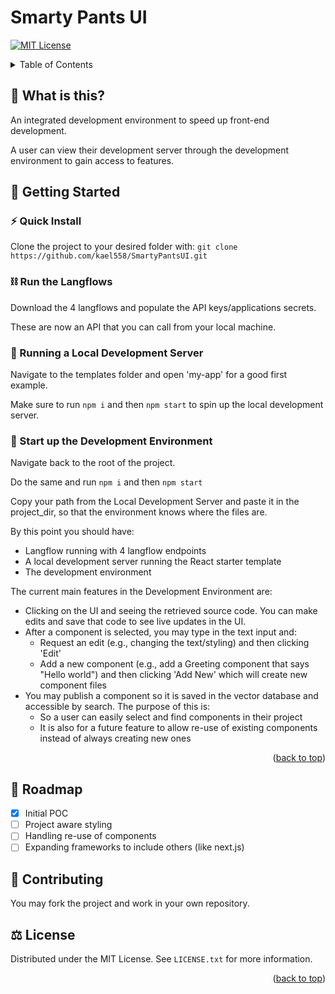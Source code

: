 # Smarty Pants UI

<a name="readme-top"></a>

[![MIT License][license-shield]][license-url]

<!-- TABLE OF CONTENTS -->
<details>
  <summary>Table of Contents</summary>
  <ol>
    <li><a href="#-what-is-this">What is this?</a></li>
    <li>
      <a href="#-getting-started">Getting Started</a>
      <ul>
        <li><a href="#-quick-install">Quick Install</a></li>
        <li><a href="#-run-the-langflows">Run the Langflows</a></li>
        <li><a href="#-running-a-local-development-server">Running a Local Development Server</a></li>
        <li><a href="#-start-up-the-development-environment">Start up the Development Environment</a></li>
      </ul>
    </li>
    <li><a href="#-roadmap">Roadmap</a></li>
    <li><a href="#-contributing">Contributing</a></li>
    <li><a href="#-license">License</a></li>
  </ol>
</details>



## 🤔 What is this?
An integrated development environment to speed up front-end development.

A user can view their development server through the development environment to gain access to features.

## 📖 Getting Started 
### ⚡️ Quick Install
Clone the project to your desired folder with:
`git clone https://github.com/kael558/SmartyPantsUI.git`

### ⛓️ Run the Langflows
Download the 4 langflows and populate the API keys/applications secrets.

These are now an API that you can call from your local machine.

### 🤖 Running a Local Development Server
Navigate to the templates folder and open 'my-app' for a good first example. 

Make sure to run `npm i` and then `npm start` to spin up the local development server.

### 📁 Start up the Development Environment
Navigate back to the root of the project.

Do the same and run `npm i` and then `npm start` 

Copy your path from the Local Development Server and paste it in the project_dir, so that the environment knows where the files are. 

By this point you should have:
- Langflow running with 4 langflow endpoints
- A local development server running the React starter template
- The development environment

The current main features in the Development Environment are:
- Clicking on the UI and seeing the retrieved source code. You can make edits and save that code to see live updates in the UI.
- After a component is selected, you may type in the text input and:
  - Request an edit (e.g., changing the text/styling) and then clicking 'Edit'
  - Add a new component (e.g., add a Greeting component that says "Hello world") and then clicking 'Add New' which will create new component files
- You may publish a component so it is saved in the vector database and accessible by search. The purpose of this is:
  - So a user can easily select and find components in their project
  - It is also for a future feature to allow re-use of existing components instead of always creating new ones


<p align="right">(<a href="#readme-top">back to top</a>)</p>

## 📅 Roadmap
- [x] Initial POC
- [ ] Project aware styling
- [ ] Handling re-use of components
- [ ] Expanding frameworks to include others (like next.js)

## 🤝 Contributing
You may fork the project and work in your own repository.

## ⚖️ License
Distributed under the MIT License. See `LICENSE.txt` for more information.

<p align="right">(<a href="#readme-top">back to top</a>)</p>
<!-- MARKDOWN LINKS & IMAGES -->
<!-- https://www.markdownguide.org/basic-syntax/#reference-style-links -->

[license-shield]: https://img.shields.io/github/license/kael558/SmartyPantsUI.svg?style=for-the-badge
[license-url]: https://github.com/kael558/SmartyPantsUI/blob/main/LICENSE
[linkedin-shield]: https://img.shields.io/badge/-LinkedIn-black.svg?style=for-the-badge&logo=linkedin&colorB=555
[rahel-linkedin-url]: https://www.linkedin.com/in/rahelgunaratne/
